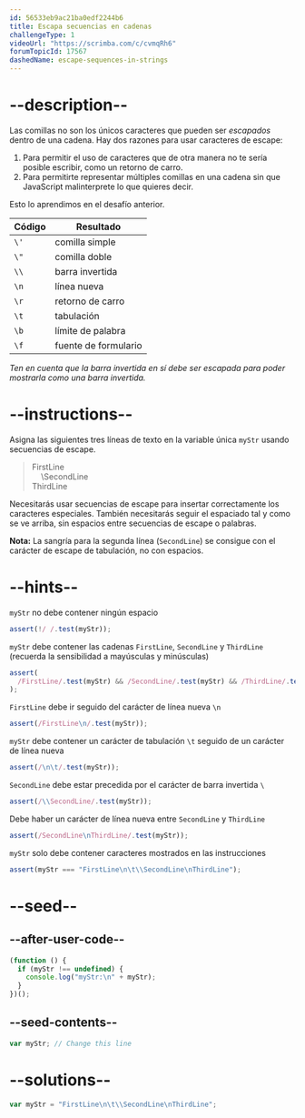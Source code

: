 ```yaml
---
id: 56533eb9ac21ba0edf2244b6
title: Escapa secuencias en cadenas
challengeType: 1
videoUrl: "https://scrimba.com/c/cvmqRh6"
forumTopicId: 17567
dashedName: escape-sequences-in-strings
---
```


# --description--

Las comillas no son los únicos caracteres que pueden ser <dfn>escapados</dfn> dentro de una cadena. Hay dos razones para usar caracteres de escape:

1.  Para permitir el uso de caracteres que de otra manera no te sería posible escribir, como un retorno de carro.
2.  Para permitirte representar múltiples comillas en una cadena sin que JavaScript malinterprete lo que quieres decir.

Esto lo aprendimos en el desafío anterior.

<table class='table table-striped'><thead><tr><th>Código</th><th>Resultado</th></tr></thead><tbody><tr><td><code>\'</code></td><td>comilla simple</td></tr><tr><td><code>\"</code></td><td>comilla doble</td></tr><tr><td><code>\\</code></td><td>barra invertida</td></tr><tr><td><code>\n</code></td><td>línea nueva</td></tr><tr><td><code>\r</code></td><td>retorno de carro</td></tr><tr><td><code>\t</code></td><td>tabulación</td></tr><tr><td><code>\b</code></td><td>límite de palabra</td></tr><tr><td><code>\f</code></td><td>fuente de formulario</td></tr></tbody></table>

_Ten en cuenta que la barra invertida en sí debe ser escapada para poder mostrarla como una barra invertida._

# --instructions--

Asigna las siguientes tres líneas de texto en la variable única `myStr` usando secuencias de escape.

<blockquote>FirstLine<br>    \SecondLine<br>ThirdLine</blockquote>

Necesitarás usar secuencias de escape para insertar correctamente los caracteres especiales. También necesitarás seguir el espaciado tal y como se ve arriba, sin espacios entre secuencias de escape o palabras.

**Nota:** La sangría para la segunda línea (`SecondLine`) se consigue con el carácter de escape de tabulación, no con espacios.

# --hints--

`myStr` no debe contener ningún espacio

```js
assert(!/ /.test(myStr));
```

`myStr` debe contener las cadenas `FirstLine`, `SecondLine` y `ThirdLine` (recuerda la sensibilidad a mayúsculas y minúsculas)

```js
assert(
  /FirstLine/.test(myStr) && /SecondLine/.test(myStr) && /ThirdLine/.test(myStr)
);
```

`FirstLine` debe ir seguido del carácter de línea nueva `\n`

```js
assert(/FirstLine\n/.test(myStr));
```

`myStr` debe contener un carácter de tabulación `\t` seguido de un carácter de línea nueva

```js
assert(/\n\t/.test(myStr));
```

`SecondLine` debe estar precedida por el carácter de barra invertida `\`

```js
assert(/\\SecondLine/.test(myStr));
```

Debe haber un carácter de línea nueva entre `SecondLine` y `ThirdLine`

```js
assert(/SecondLine\nThirdLine/.test(myStr));
```

`myStr` solo debe contener caracteres mostrados en las instrucciones

```js
assert(myStr === "FirstLine\n\t\\SecondLine\nThirdLine");
```

# --seed--

## --after-user-code--

```js
(function () {
  if (myStr !== undefined) {
    console.log("myStr:\n" + myStr);
  }
})();
```

## --seed-contents--

```js
var myStr; // Change this line
```

# --solutions--

```js
var myStr = "FirstLine\n\t\\SecondLine\nThirdLine";
```
